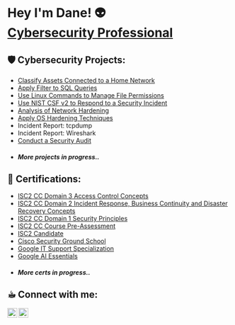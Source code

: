 <h1>Hey I'm Dane! 👽 <br/><a <a href="https://www.linkedin.com/in/dainecryption/">Cybersecurity Professional</a></h1>

<h2> 🛡️ Cybersecurity Projects: </h2>

  - [Classify Assets Connected to a Home Network](https://github.com/dainecryption/ClassifyAssetsConnectedToAHomeNetwork/blob/main/README.md)
  - [Apply Filter to SQL Queries](https://github.com/dainecryption/ApplyFiltersToSQLQueries/blob/main/README.md)
  - [Use Linux Commands to Manage File Permissions](https://github.com/dainecryption/Use-Linux-Commands-to-Manage-File-Permissions/blob/main/README.md)
  - [Use NIST CSF v2 to Respond to a Security Incident](https://github.com/dainecryption/NIST-CSF-v2/blob/main/README.md)
  - [Analysis of Network Hardening](https://github.com/dainecryption/AnalysisNetworkHardening/blob/main/README.md)
  - [Apply OS Hardening Techniques](https://github.com/dainecryption/OSHardeningTechniques/blob/main/README.md)
  - Incident Report: tcpdump
  - Incident Report: Wireshark
  - [Conduct a Security Audit](https://github.com/dainecryption/SecurityAudit/blob/main/README.md)
  - <h4><i> More projects in progress.. </i></h4>

<h2> 📜 Certifications: </h2>

  - [ISC2 CC Domain 3 Access Control Concepts]()
  - [ISC2 CC Domain 2 Incident Response, Business Continuity and Disaster Recovery Concepts](https://github.com/dainecryption/dainecryption/blob/main/ISC2%20CC%20Domain%202%20Incident%20Response%2C%20Business%20Continuity%20and%20Disaster%20Recovery%20Concepts.pdf)
  - [ISC2 CC Domain 1 Security Principles](https://github.com/dainecryption/dainecryption/blob/main/ISC2%20CC%20Domain%201%20Security%20Principles.pdf)
  - [ISC2 CC Course Pre-Assessment](https://github.com/dainecryption/dainecryption/blob/main/ISC2%20CC%20Pre-assessment.pdf)
  - [ISC2 Candidate](https://www.credly.com/badges/afc7cc34-5abf-4a8b-8fbc-8437e685afdf/public_url)
  - [Cisco Security Ground School](https://github.com/dainecryption/dainecryption/blob/main/GroundSchool-cert.pdf)
  - [Google IT Support Specialization](https://www.coursera.org/account/accomplishments/professional-cert/ABCFVC8528YW)
  - [Google AI Essentials](https://www.coursera.org/account/accomplishments/verify/ZMT4LLLDMAPV)
 - <h4><i> More certs in progress.. </i></h4>

<h2> ☕︎ Connect with me:</h2>

[<img align="left" alt="DaineParaon | LinkedIn" width="22px" src="https://cdn.jsdelivr.net/npm/simple-icons@v3/icons/linkedin.svg" />][linkedin]
[<img align="left" alt="DaineParaon | Instagram" width="22px" src="https://cdn.jsdelivr.net/npm/simple-icons@v3/icons/instagram.svg" />][instagram]

[instagram]: https://www.instagram.com/dainegrs/
[linkedin]: https://linkedin.com/in/dainecryption/

<!--
**dainecryption** is a ✨ _special_ ✨ repository because its `README.md` (this file) appears on your GitHub profile.

Here are some ideas to get you started:

- 🔭 I’m currently working on ...
- 🌱 I’m currently learning ...
- 👯 I’m looking to collaborate on ...
- 🤔 I’m looking for help with ...
- 💬 Ask me about ...
- 📫 How to reach me: ...
- 😄 Pronouns: ...
- ⚡ Fun fact: ...
-->
